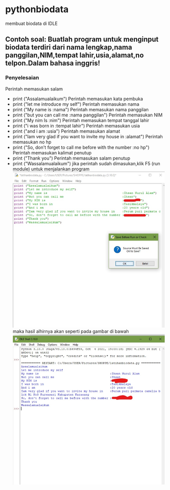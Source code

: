 # pythonbiodata
membuat biodata di IDLE

## Contoh soal: Buatlah program untuk menginput biodata terdiri dari nama lengkap,nama panggilan,NIM,tempat lahir,usia,alamat,no telpon.Dalam bahasa inggris!
### Penyelesaian
Perintah memasukan salam
- print ("Assalamualaikum")
Perintah memasukan kata pembuka
- print ("let me introduce my self")
Perintah memasukan nama 
- print ("My name is     :nama")
Perintah memasukan nama panggilan
- print ("but you can call me   :nama panggilan")
Perintah memasukan NIM 
- print ("My nim Is    :nim")
Perintah memasukan tempat tanggal lahir
- print ("i was born in     :tempat lahir")
Perintah memasukan usia
- print ("and i am      :usia")
Perintah memasukan alamat
- print ("Iam very glad if you want to invite my house in    :alamat")
Perintah memasukan no hp
- print ("So, don't forget to call me before with the number :no hp")
Perintah memasukan kalimat penutup
- print ("Thank you")
Perintah memasukan salam penutup
- print ("Wassalamualaikum")
jika perintah sudah dimasukan,klik F5 (run module) untuk menjalankan program
![Gambar 1](screenshot/1.jpg)
maka hasil alhirnya akan seperti pada gambar di bawah
![Gambar 2](screenshot/2.jpg)



